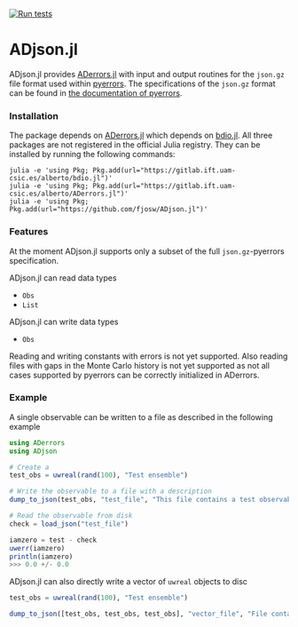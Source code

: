 [![Run tests](https://github.com/fjosw/ADjson.jl/actions/workflows/test.yml/badge.svg)](https://github.com/fjosw/ADjson.jl/actions/workflows/test.yml)
# ADjson.jl
ADjson.jl provides [ADerrors.jl](https://gitlab.ift.uam-csic.es/alberto/aderrors.jl) with input and output routines for the `json.gz` file format used within [pyerrors](https://github.com/fjosw/pyerrors).
The specifications of the `json.gz` format can be found in [the documentation of pyerrors](https://fjosw.github.io/pyerrors/pyerrors.html#export-data).

### Installation
The package depends on [ADerrors.jl](https://gitlab.ift.uam-csic.es/alberto/aderrors.jl) which depends on [bdio.jl](https://gitlab.ift.uam-csic.es/alberto/bdio.jl).
All three packages are not registered in the official Julia registry. They can be installed by running the following commands:
```
julia -e 'using Pkg; Pkg.add(url="https://gitlab.ift.uam-csic.es/alberto/bdio.jl")'
julia -e 'using Pkg; Pkg.add(url="https://gitlab.ift.uam-csic.es/alberto/ADerrors.jl")'
julia -e 'using Pkg; Pkg.add(url="https://github.com/fjosw/ADjson.jl")'
```

### Features
At the moment ADjson.jl supports only a subset of the full `json.gz`-pyerrors specification.

ADjson.jl can read data types
- `Obs`
- `List`

ADjson.jl can write data types
- `Obs`

Reading and writing constants with errors is not yet supported.
Also reading files with gaps in the Monte Carlo history is not yet supported as not all cases supported by pyerrors can be correctly initialized in ADerrors.

### Example
A single observable can be written to a file as described in the following example
```Julia
using ADerrors
using ADjson

# Create a 
test_obs = uwreal(rand(100), "Test ensemble")

# Write the observable to a file with a description 
dump_to_json(test_obs, "test_file", "This file contains a test observable.")

# Read the observable from disk
check = load_json("test_file")

iamzero = test - check
uwerr(iamzero)
println(iamzero)
>>> 0.0 +/- 0.0
```

ADjson.jl can also directly write a vector of `uwreal` objects to disc
```Julia
test_obs = uwreal(rand(100), "Test ensemble")

dump_to_json([test_obs, test_obs, test_obs], "vector_file", "File contains three times the test observable.")
```
